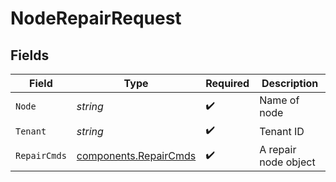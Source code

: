 # NodeRepairRequest


## Fields

| Field                                                          | Type                                                           | Required                                                       | Description                                                    |
| -------------------------------------------------------------- | -------------------------------------------------------------- | -------------------------------------------------------------- | -------------------------------------------------------------- |
| `Node`                                                         | *string*                                                       | :heavy_check_mark:                                             | Name of node                                                   |
| `Tenant`                                                       | *string*                                                       | :heavy_check_mark:                                             | Tenant ID                                                      |
| `RepairCmds`                                                   | [components.RepairCmds](../../models/components/repaircmds.md) | :heavy_check_mark:                                             | A repair node object                                           |